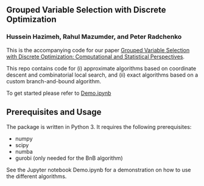 ## Grouped Variable Selection with Discrete Optimization
### Hussein Hazimeh, Rahul Mazumder, and Peter Radchenko

This is the accompanying code for our paper [Grouped Variable Selection with Discrete Optimization: Computational and Statistical Perspectives](https://arxiv.org/abs/2104.07084). 

This repo contains code for (i) approximate algorithms based on coordinate descent and combinatorial local search, and (ii) exact algorithms based on a custom branch-and-bound algorithm.

To get started please refer to [Demo.ipynb](https://github.com/hazimehh/L0Group)

## Prerequisites and Usage
The package is written in Python 3. It requires the following prerequisites:
- numpy
- scipy
- numba
- gurobi (only needed for the BnB algorithm)

See the Jupyter notebook Demo.ipynb for a demonstration on how to use the different algorithms.
